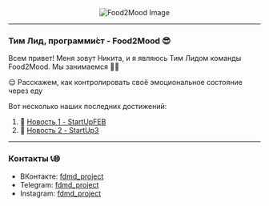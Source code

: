 <div align="center">
  <img src="https://github.com/niosandd/Food2Mood/assets/109283415/cfaa8c4d-fe3c-4e3a-9420-5b45b86dbc84" alt="Food2Mood Image">
</div>

---

### Тим Лид, программи́ст - Food2Mood 😎

Всем привет! Меня зовут Никита, и я являюсь Тим Лидом команды Food2Mood. Мы занимаемся 🌮🍔

😌 Расскажем, как контролировать своё эмоциональное состояние через еду

Вот несколько наших последних достижений:

1. 🚀 [Новость 1 - StartUpFEB](http://www.fa.ru/org/faculty/areb/News/2024-01-17-StartUpFEB.aspx)
2. 🎉 [Новость 2 - StartUp3](http://www.fa.ru/org/faculty/areb/News/2023-12-27-StartUp3.aspx)

---

### Контакты 📞🌐

- ВКонтакте: [fdmd_project](https://vk.com/fdmd_project)
- Telegram: [fdmd_project](https://t.me/fdmd_project)
- Instagram: [fdmd_project](https://www.instagram.com/fdmd_project?igsh=MWQ3NDVnd3MzYWc0bw==)
